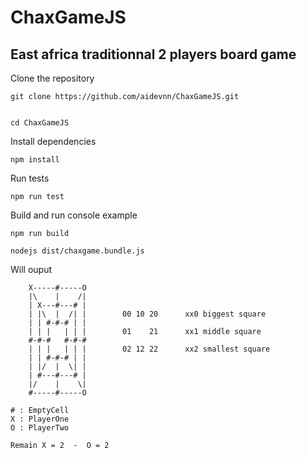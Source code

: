 # ChaxGameJS
## East africa traditionnal 2 players board game


Clone the repository
```
git clone https://github.com/aidevnn/ChaxGameJS.git


cd ChaxGameJS
```

Install dependencies
```
npm install
```

Run tests
```
npm run test
```

Build and run console example
```
npm run build

nodejs dist/chaxgame.bundle.js
```

Will ouput
```
    X-----#-----O
    |\    |    /|
    | X---#---# |
    | |\  |  /| |        00 10 20      xx0 biggest square
    | | #-#-# | |                
    | | |   | | |        01    21      xx1 middle square
    #-#-#   #-#-#                
    | | |   | | |        02 12 22      xx2 smallest square
    | | #-#-# | |                
    | |/  |  \| |                
    | #---#---# |
    |/    |    \|
    #-----#-----O

# : EmptyCell
X : PlayerOne
O : PlayerTwo

Remain X = 2  -  O = 2
```